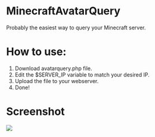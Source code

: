 MinecraftAvatarQuery
====================

Probably the easiest way to query your Minecraft server.

How to use:
===========

1) Download avatarquery.php file.<br>
2) Edit the $SERVER_IP variable to match your desired IP.<br>
3) Upload the file to your webserver.<br>
4) Done!

Screenshot
===========
<a><img src="http://i.imgur.com/Tcd7fPk.png"/></a>
